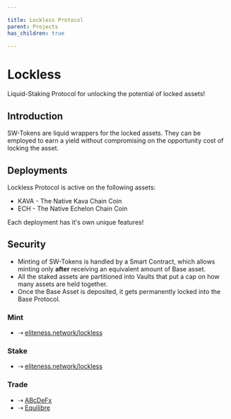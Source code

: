 ```yaml
---

title: Lockless Protocol
parent: Projects
has_children: true

---
```


# Lockless
Liquid-Staking Protocol for unlocking the potential of locked assets!

## Introduction
SW-Tokens are liquid wrappers for the locked assets. They can be employed to earn a yield without compromising on the opportunity cost of locking the asset.

## Deployments
Lockless Protocol is active on the following assets:
- KAVA - The Native Kava Chain Coin
- ECH - The Native Echelon Chain Coin

Each deployment has it's own unique features!

## Security
- Minting of SW-Tokens is handled by a Smart Contract, which allows minting only **after** receiving an equivalent amount of Base asset.
- All the staked assets are partitioned into Vaults that put a cap on how many assets are held together.
- Once the Base Asset is deposited, it gets permanently locked into the Base Protocol.



### Mint
- ⇢ [eliteness.network/lockless](https://eliteness.network/lockless)
### Stake
- ⇢ [eliteness.network/lockless](https://eliteness.network/lockless)
### Trade
- ⇢ [ABcDeFx](https://abcdefx.eliteness.network)
- ⇢ [Equilibre](https://equilibrefinance.com)
